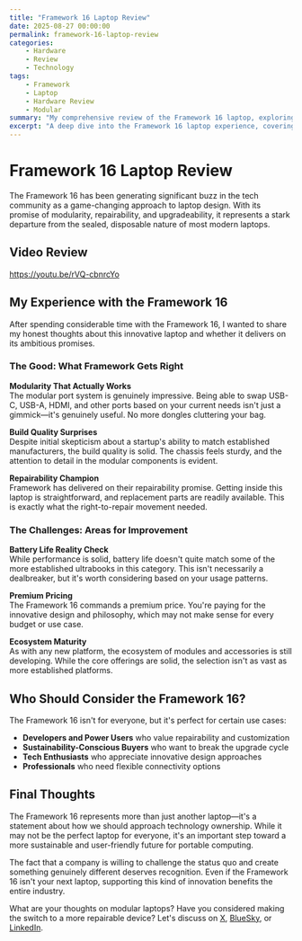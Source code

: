 ```yaml
---
title: "Framework 16 Laptop Review"
date: 2025-08-27 00:00:00
permalink: framework-16-laptop-review
categories:
    - Hardware
    - Review
    - Technology
tags:
    - Framework
    - Laptop
    - Hardware Review
    - Modular
summary: "My comprehensive review of the Framework 16 laptop, exploring its modular design, performance capabilities, and whether it lives up to the hype as a truly repairable and upgradeable laptop for developers and power users."
excerpt: "A deep dive into the Framework 16 laptop experience, covering everything from build quality and performance to the innovative modular design that promises to revolutionize how we think about laptop ownership and sustainability."
---
```


# Framework 16 Laptop Review

The Framework 16 has been generating significant buzz in the tech community as a game-changing approach to laptop design. With its promise of modularity, repairability, and upgradeability, it represents a stark departure from the sealed, disposable nature of most modern laptops.

## Video Review

https://youtu.be/rVQ-cbnrcYo

## My Experience with the Framework 16

After spending considerable time with the Framework 16, I wanted to share my honest thoughts about this innovative laptop and whether it delivers on its ambitious promises.

### The Good: What Framework Gets Right

**Modularity That Actually Works**  
The modular port system is genuinely impressive. Being able to swap USB-C, USB-A, HDMI, and other ports based on your current needs isn't just a gimmick—it's genuinely useful. No more dongles cluttering your bag.

**Build Quality Surprises**  
Despite initial skepticism about a startup's ability to match established manufacturers, the build quality is solid. The chassis feels sturdy, and the attention to detail in the modular components is evident.

**Repairability Champion**  
Framework has delivered on their repairability promise. Getting inside this laptop is straightforward, and replacement parts are readily available. This is exactly what the right-to-repair movement needed.

### The Challenges: Areas for Improvement

**Battery Life Reality Check**  
While performance is solid, battery life doesn't quite match some of the more established ultrabooks in this category. This isn't necessarily a dealbreaker, but it's worth considering based on your usage patterns.

**Premium Pricing**  
The Framework 16 commands a premium price. You're paying for the innovative design and philosophy, which may not make sense for every budget or use case.

**Ecosystem Maturity**  
As with any new platform, the ecosystem of modules and accessories is still developing. While the core offerings are solid, the selection isn't as vast as more established platforms.

## Who Should Consider the Framework 16?

The Framework 16 isn't for everyone, but it's perfect for certain use cases:

- **Developers and Power Users** who value repairability and customization
- **Sustainability-Conscious Buyers** who want to break the upgrade cycle
- **Tech Enthusiasts** who appreciate innovative design approaches
- **Professionals** who need flexible connectivity options

## Final Thoughts

The Framework 16 represents more than just another laptop—it's a statement about how we should approach technology ownership. While it may not be the perfect laptop for everyone, it's an important step toward a more sustainable and user-friendly future for portable computing.

The fact that a company is willing to challenge the status quo and create something genuinely different deserves recognition. Even if the Framework 16 isn't your next laptop, supporting this kind of innovation benefits the entire industry.

What are your thoughts on modular laptops? Have you considered making the switch to a more repairable device? Let's discuss on [X](https://x.com/1kevgriff), [BlueSky](https://bsky.app/profile/consultwithgriff.com), or [LinkedIn](https://www.linkedin.com/in/1kevgriff/).